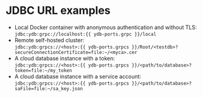 # JDBC URL examples

- Local Docker container with anonymous authentication and without TLS:<br/>`jdbc:ydb:grpc://localhost:{{ ydb-ports.grpc }}/local`
- Remote self-hosted cluster:<br/>`jdbc:ydb:grpcs://<host>:{{ ydb-ports.grpcs }}/Root/<testdb>?secureConnectionCertificate=file:~/<myca>.cer`
- A cloud database instance with a token:<br/>`jdbc:ydb:grpcs://<host>:{{ ydb-ports.grpcs }}/<path/to/database>?token=file:~/my_token`
- A cloud database instance with a service account:<br/>`jdbc:ydb:grpcs://<host>:{{ ydb-ports.grpcs }}/<path/to/database>?saFile=file:~/sa_key.json`